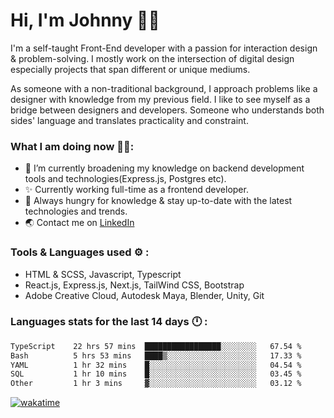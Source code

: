 # Hi, I'm Johnny 👋🧑‍

I'm a self-taught Front-End developer with a passion for interaction design & problem-solving. I mostly work on the intersection of digital design especially projects that span different or unique mediums.

As someone with a non-traditional background, I approach problems like a designer with knowledge from my previous field. I like to see myself as a bridge between designers and developers. Someone who understands both sides' language and translates practicality and constraint.

### What I am doing now 🧑‍💻:

- 🔭 I’m currently broadening my knowledge on backend development tools and technologies(Express.js, Postgres etc).
- ✨ Currently working full-time as a frontend developer.
- 📖 Always hungry for knowledge & stay up-to-date with the latest technologies and trends.
- 🌏 Contact me on [LinkedIn](https://www.linkedin.com/in/johchai/)

### Tools & Languages used ⚙️ :

- HTML & SCSS, Javascript, Typescript
- React.js, Express.js, Next.js, TailWind CSS, Bootstrap
- Adobe Creative Cloud, Autodesk Maya, Blender, Unity, Git

### Languages stats for the last 14 days 🕛 :

<!--START_SECTION:waka-->

```txt
TypeScript    22 hrs 57 mins  █████████████████░░░░░░░░   67.54 %
Bash          5 hrs 53 mins   ████▒░░░░░░░░░░░░░░░░░░░░   17.33 %
YAML          1 hr 32 mins    █░░░░░░░░░░░░░░░░░░░░░░░░   04.54 %
SQL           1 hr 10 mins    █░░░░░░░░░░░░░░░░░░░░░░░░   03.45 %
Other         1 hr 3 mins     ▓░░░░░░░░░░░░░░░░░░░░░░░░   03.12 %
```

<!--END_SECTION:waka-->

[![wakatime](https://wakatime.com/badge/user/0cd14e89-b357-451d-b5c1-4a79286fb5a6.svg)](https://wakatime.com/@0cd14e89-b357-451d-b5c1-4a79286fb5a6)
